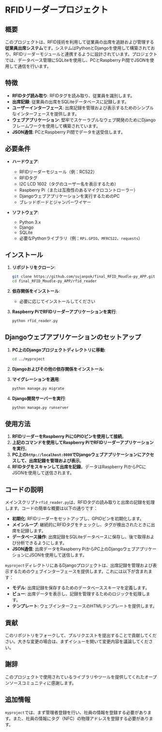 # RFIDリーダープロジェクト

## 概要
このプロジェクトは、RFID技術を利用して従業員の出席を追跡および管理する**従業員出席システム**です。システムはPythonとDjangoを使用して構築されており、RFIDリーダーモジュールと連携するように設計されています。プロジェクトでは、データベース管理にSQLiteを使用し、PCとRaspberry Pi間でJSONを使用して通信を行います。

## 特徴
- **RFIDタグ読み取り**: RFIDタグを読み取り、従業員を識別します。
- **出席記録**: 従業員の出席をSQLiteデータベースに記録します。
- **ユーザーインターフェース**: 出席記録を管理および表示するためのシンプルなインターフェースを提供します。
- **ウェブアプリケーション**: 堅牢でスケーラブルなウェブ開発のためにDjangoフレームワークを使用して構築されています。
- **JSON通信**: PCとRaspberry Pi間でデータを送受信します。

## 必要条件
- **ハードウェア**:
  - RFIDリーダーモジュール（例：RC522）
  - RFIDタグ
  - I2C LCD 1602（タグのユーザー名を表示するため）
  - Raspberry Pi（または互換性のあるマイクロコントローラー）
  - Djangoウェブアプリケーションを実行するためのPC
  - ブレッドボードとジャンパーワイヤー

- **ソフトウェア**:
  - Python 3.x
  - Django
  - SQLite
  - 必要なPythonライブラリ（例：`RPi.GPIO`、`MFRC522`、`requests`）

## インストール
1. **リポジトリをクローン**:
    ```bash
    git clone https://github.com/sujanpok/final_RFID_Moudle-py_APP.git
    cd final_RFID_Moudle-py_APP/rfid_reader
    ```

2. **依存関係をインストール**:
   - 必要に応じてインストールしてください

3. **Raspberry PiでRFIDリーダーアプリケーションを実行**:
    ```bash
    python rfid_reader.py
    ```

## Djangoウェブアプリケーションのセットアップ
1. **PC上のDjangoプロジェクトディレクトリに移動**:
    ```bash
    cd ../myproject
    ```

2. **Djangoおよびその他の依存関係をインストール**:

3. **マイグレーションを適用**:
    ```bash
    python manage.py migrate
    ```

4. **Django開発サーバーを実行**:
    ```bash
    python manage.py runserver
    ```

## 使用方法
1. **RFIDリーダーをRaspberry PiにGPIOピンを使用して接続**。
2. **上記のコマンドを使用してRaspberry PiでRFIDリーダーアプリケーションを実行**。
3. **PC上の`http://localhost:8000`でDjangoウェブアプリケーションにアクセスして、出席記録を管理および表示**。
4. **RFIDタグをスキャンして出席を記録**。データはRaspberry PiからPCにJSONを使用して送信されます。

## コードの説明
メインスクリプト`rfid_reader.py`は、RFIDタグの読み取りと出席の記録を処理します。コードの簡単な概要は以下の通りです：

- **初期化**: RFIDリーダーをセットアップし、GPIOピンを初期化します。
- **メインループ**: 継続的にRFIDタグをチェックし、タグが検出されたときに出席を記録します。
- **データベース操作**: 出席記録をSQLiteデータベースに保存し、後で取得および分析できるようにします。
- **JSON通信**: 出席データをRaspberry PiからPC上のDjangoウェブアプリケーションにJSONを使用して送信します。

`myproject`ディレクトリにあるDjangoプロジェクトは、出席記録を管理および表示するためのウェブインターフェースを提供します。これには以下が含まれます：

- **モデル**: 出席記録を保存するためのデータベーススキーマを定義します。
- **ビュー**: 出席データを表示し、記録を管理するためのロジックを処理します。
- **テンプレート**: ウェブインターフェースのHTMLテンプレートを提供します。

## 貢献
このリポジトリをフォークして、プルリクエストを提出することで貢献してください。大きな変更の場合は、まずイシューを開いて変更内容を議論してください。

## 謝辞
このプロジェクトで使用されているライブラリやツールを提供してくれたオープンソースコミュニティに感謝します。

## 追加情報
`myproject`では、まず管理者登録を行い、社員の情報を登録する必要があります。また、社員の情報にタグ（NFC）の物理アドレスを登録する必要があります。
